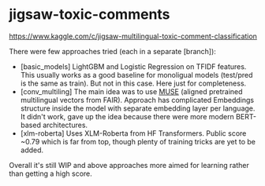 # jigsaw-toxic-comments
https://www.kaggle.com/c/jigsaw-multilingual-toxic-comment-classification

There were few approaches tried (each in a separate [branch]):
- [basic_models] LightGBM and Logistic Regression on TFIDF features. This usually works as a good baseline for monoligual models (test/pred is the same as train). But not in this case. Here just for completeness.
- [conv_multiling] The main idea was to use [MUSE](https://github.com/facebookresearch/MUSE) (aligned pretrained multilingual vectors from FAIR). Approach has complicated Embeddings structure inside the model with separate embedding layer per language. It didn't work, gave up the idea because there were more modern BERT-based architectures.
- [xlm-roberta] Uses XLM-Roberta from HF Transformers. Public score ~0.79 which is far from top, though plenty of training tricks are yet to be added.

Overall it's still WIP and above approaches more aimed for learning rather than getting a high score.